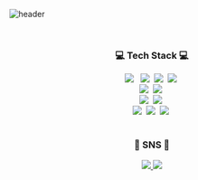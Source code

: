 ![header](https://capsule-render.vercel.app/api?type=slice&color=auto&height=200&section=header&text=Hello&desc=I'm%20Jinyoung&fontSize=60&rotate=14&fontAlignY=25&fontAlign=75&descAlignY=43&descAlign=80&&animation=twinkling)

<br>
<div align=center>
	<h3 align="center"> 💻 Tech Stack 💻</h3>
</div>
<div align=center>
  <img src="https://img.shields.io/badge/JAVA-007396?style=for-the-badge&logo=java&logoColor=white"> &nbsp 
  <img src="https://img.shields.io/badge/springboot-6DB33F?style=for-the-badge&logo=springboot&logoColor=white">&nbsp 
  <img src="https://img.shields.io/badge/MyBatis-%23002583?style=for-the-badge&logo=mybatis&logoColor=white"/>&nbsp
  <img src="https://img.shields.io/badge/JPA-00758F?style=for-the-badge&logo=mybatis&logoColor=white"/>&nbsp <br>
  <img src="https://img.shields.io/badge/c++-00599C?style=for-the-badge&logo=c%2B%2B&logoColor=white">&nbsp
  <img src="https://img.shields.io/badge/unity-%23000000?style=for-the-badge&logo=unity&logoColor=white"/>&nbsp <br>
  <img src="https://img.shields.io/badge/mysql-4479A1?style=for-the-badge&logo=mysql&logoColor=white">&nbsp
  <img src="https://img.shields.io/badge/mariaDB-003545?style=for-the-badge&logo=mariaDB&logoColor=white">&nbsp <br>
  <img src="https://img.shields.io/badge/Amazon EC2-FF9900?style=for-the-badge&logo=Amazon EC2&logoColor=white"/></a>&nbsp 
  <img src="https://img.shields.io/badge/Amazon RDS-527FFF?style=for-the-badge&logo=Amazon RDS&logoColor=white"/></a>&nbsp 
  <img src="https://img.shields.io/badge/Amazon S3-569A31?style=for-the-badge&logo=Amazon S3&logoColor=white"/></a>&nbsp <br>
</div>
<br>

<div align=center>
	<h3 align="center">🎨 SNS 🎨</h3>
</div>
<div align=center>
	<a href="https://velog.io/@jy3026">
		<img src="https://img.shields.io/badge/Blog-FF9800?style=for-the-badge&logo=Blogger&logoColor=white" />
	</a>
	<a href="mailto:cjyhappy12@gmail.com">
		<img src="https://img.shields.io/badge/Mail-30B980?style=for-the-badge&logo=Gmail&logoColor=white" />
	</a>
</div>

<br>



